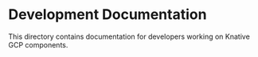 # Development Documentation

This directory contains documentation for developers working on Knative GCP
components.
